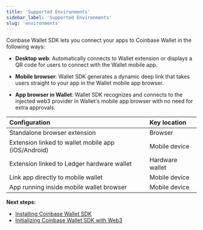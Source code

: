 ```yaml
---
title: 'Supported Environments'
sidebar_label: 'Supported Environments'
slug: 'environments'
---
```


Coinbase Wallet SDK lets you connect your apps to Coinbase Wallet in the following ways:

- **Desktop web**: Automatically connects to Wallet extension or displays a QR code for users to connect with the Wallet mobile app.

- **Mobile browser**: Wallet SDK generates a dynamic deep link that takes users straight to your app in the Wallet mobile app browser.

- **App browser in Wallet**: Wallet SDK recognizes and connects to the injected web3 provider in Wallet's mobile app browser with no need for extra approvals.

| Configuration                                       | Key location    |
| :-------------------------------------------------- | :-------------- |
| Standalone browser extension                        | Browser         |
| Extension linked to wallet mobile app (iOS/Android) | Mobile device   |
| Extension linked to Ledger hardware wallet          | Hardware wallet |
| Link app directly to mobile wallet                  | Mobile device   |
| App running inside mobile wallet browser            | Mobile device   |

**Next steps:**

- [Installing Coinbase Wallet SDK](./installing.md)
- [Initializing Coinbase Wallet SDK with Web3](./initializing.md)
